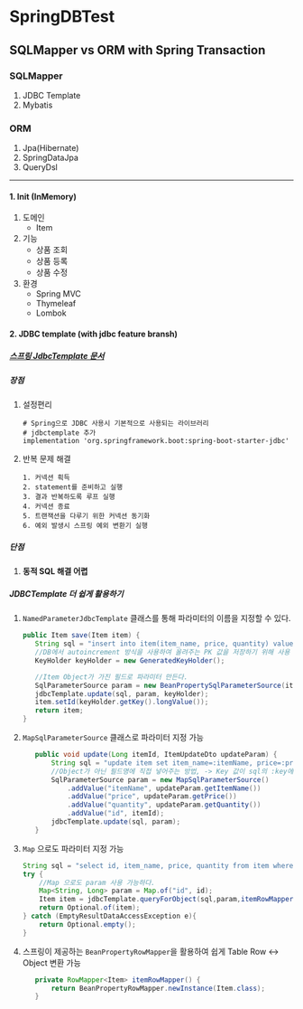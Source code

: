 # SpringDBTest
SQLMapper vs ORM with Spring Transaction
---
### SQLMapper
1. JDBC Template
2. Mybatis
### ORM
1. Jpa(Hibernate)
2. SpringDataJpa
3. QueryDsl

---
#### 1. Init (InMemory)
1. 도메인
   - Item
2. 기능
   - 상품 조회
   - 상품 등록
   - 상품 수정
3. 환경
   - Spring MVC
   - Thymeleaf
   - Lombok

#### 2. JDBC template (with jdbc feature bransh)
##### [스프링 JdbcTemplate 문서](https://docs.spring.io/spring-framework/docs/current/reference/html/data-access.html#jdbc-JdbcTemplate)
##### 장점
1. 설정편리
   ```properties
   # Spring으로 JDBC 사용시 기본적으로 사용되는 라이브러리
   # jdbctemplate 추가 
   implementation 'org.springframework.boot:spring-boot-starter-jdbc'
   ```
2. 반복 문제 해결
   ```
   1. 커넥션 흭득
   2. statement를 준비하고 실행
   3. 결과 반복하도록 루프 실행
   4. 커넥션 종료
   5. 트랜잭션을 다루기 위한 커넥션 동기화
   6. 예외 발생시 스프링 예외 변환기 실행 
   ```
##### 단점
1. **동적 SQL 해결 어렵**
##### JDBCTemplate 더 쉽게 활용하기
1. ```NamedParameterJdbcTemplate``` 클래스를 통해 파라미터의 이름을 지정할 수 있다.
   ```java
   public Item save(Item item) {
      String sql = "insert into item(item_name, price, quantity) values(:itemName, :price, :quantity)";
      //DB에서 autoincrement 방식을 사용하여 올려주는 PK 값을 저장하기 위해 사용
      KeyHolder keyHolder = new GeneratedKeyHolder();

      //Item Object가 가진 필드로 파라미터 만든다.
      SqlParameterSource param = new BeanPropertySqlParameterSource(item);
      jdbcTemplate.update(sql, param, keyHolder);
      item.setId(keyHolder.getKey().longValue());
      return item;
   }
   ```
2. ```MapSqlParameterSource``` 클래스로 파라미터 지정 가능
   ```java
      public void update(Long itemId, ItemUpdateDto updateParam) {
          String sql = "update item set item_name=:itemName, price=:price, quantity=:quantity where id=:id";
          //Object가 아닌 필드명에 직접 넣어주는 방법, -> Key 값이 sql의 :key에 맵핑된다.
          SqlParameterSource param = new MapSqlParameterSource()
              .addValue("itemName", updateParam.getItemName())
              .addValue("price", updateParam.getPrice())
              .addValue("quantity", updateParam.getQuantity())
              .addValue("id", itemId);
          jdbcTemplate.update(sql, param);
      }
   ```
3. ```Map``` 으로도 파라미터 지정 가능
      ```java
      String sql = "select id, item_name, price, quantity from item where id=:id";
      try {
          //Map 으로도 param 사용 가능하다.
          Map<String, Long> param = Map.of("id", id);
          Item item = jdbcTemplate.queryForObject(sql,param,itemRowMapper());
          return Optional.of(item);
      } catch (EmptyResultDataAccessException e){
          return Optional.empty();
      }
      ```
4. 스프링이 제공하는 ```BeanPropertyRowMapper```을 활용하여 쉽게 Table Row <-> Object 변환 가능
   ```java
      private RowMapper<Item> itemRowMapper() {
          return BeanPropertyRowMapper.newInstance(Item.class);
      }
   ```